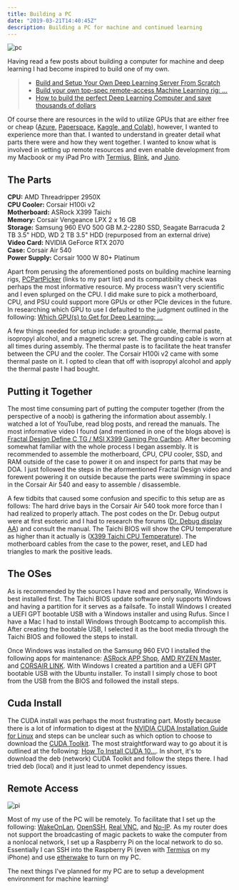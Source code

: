 ```yaml
---
title: Building a PC
date: "2019-03-21T14:40:45Z"
description: Building a PC for machine and continued learning
---
```


![pc](./pc.png)

Having read a few posts about building a computer for machine and deep learning
I had become inspired to build one of my own.

> - [Build and Setup Your Own Deep Learning Server From Scratch](https://towardsdatascience.com/build-and-setup-your-own-deep-learning-server-from-scratch-e771dacaa252)
> - [Build your own top-spec remote-access Machine Learning rig: ...](https://medium.com/@aragalie/build-your-own-top-spec-remote-access-machine-learning-rig-a-very-detailed-assembly-and-dae0f4011a8f)
> - [How to build the perfect Deep Learning Computer and save thousands of dollars](https://medium.com/the-mission/how-to-build-the-perfect-deep-learning-computer-and-save-thousands-of-dollars-9ec3b2eb4ce2)

Of course there are resources in the wild to utilize GPUs that are either free
or cheap ([Azure](https://notebooks.azure.com/),
[Paperspace](https://www.paperspace.com/), 
[Kaggle, and Colab](https://towardsdatascience.com/kaggle-vs-colab-faceoff-which-free-gpu-provider-is-tops-d4f0cd625029)),
however, I wanted to experience more than that. I wanted to understand in
greater detail what parts there were and how they went together. I wanted to 
know what is involved in setting up remote resources and even enable
development from my Macbook or my iPad Pro with 
[Termius](https://www.termius.com/), [Blink](https://github.com/blinksh/blink), and [Juno](https://juno.sh/).

## The Parts

**CPU:** AMD Threadripper 2950X  
**CPU Cooler:** Corsair H100i v2  
**Motherboard:** ASRock X399 Taichi  
**Memory:** Corsair Vengeance LPX 2 x 16 GB  
**Storage:** Samsung 960 EVO 500 GB M.2-2280 SSD, Seagate Barracuda 2 TB 3.5" HDD, WD 2 TB 3.5" HDD (repurposed from an external drive)  
**Video Card:** NVIDIA GeForce RTX 2070  
**Case:** Corsair Air 540  
**Power Supply:** Corsair 1000 W 80+ Platinum

Apart from perusing the aforementioned posts on building machine learning rigs,
[PCPartPicker](https://pcpartpicker.com/user/jjgp/saved/33ZV6h) (links to my
part list) and its compatibility check was perhaps the most informative 
resource. My process wasn't very scientific and I even splurged on the CPU. I
did make sure to pick a motherboard, CPU, and PSU could support more GPUs or
other PCIe devices in the future. In researching which GPU to use I defaulted
to the judgment outlined in the following: [Which GPU(s) to Get for Deep Learning: ...](http://timdettmers.com/2018/11/05/which-gpu-for-deep-learning/)

A few things needed for setup include: a grounding cable, thermal paste,
isopropyl alcohol, and a magnetic screw set. The grounding cable is worn at all
times during assembly. The thermal paste is to facilitate the heat transfer between
the CPU and the cooler. The Corsair H100i v2 came with some thermal paste on 
it. I opted to clean that off with isopropyl alcohol and apply the thermal paste I had
bought.

## Putting it Together

The most time consuming part of putting the computer together (from the 
perspective of a noob) is gathering the information about assembly. I watched
a lot of YouTube, read blog posts, and reread the manuals. The most
informative video I found (and mentioned in one of the blogs above) is
[Fractal Design Define C TG / MSI X399 Gaming Pro Carbon](https://www.youtube.com/watch?v=83mA2TGNRCU).
After becoming somewhat familiar with the whole process I began assembly. It
is recommended to assemble the motherboard, CPU, CPU cooler, SSD, and
RAM outside of the case to power it on and inspect for parts that may be DOA.
I just followed the steps in the aformentioned Fractal Design video and forewent
powering it on outside because the parts were swimming in space in the Corsair Air
540 and easy to assemble / disassemble.

A few tidbits that caused some confusion and specific to this setup are as 
follows: The hard drive bays in the Corsair Air 540 took more force than I had
realized to properly attach. The post codes on the Dr. Debug output were at
first esoteric and I had to research the forums ([Dr. Debug display AA](http://forum.asrock.com/forum_posts.asp?TID=3110&title=dr-debug-display-aa))
and consult the manual. The Taichi BIOS will show the CPU temperature as higher
than it actually is ([X399 Taichi CPU Temperature](http://forum.asrock.com/forum_posts.asp?TID=6912&title=x399-taichi-cpu-temperature)).
The motherboard cables from the case to the power, reset, and LED had triangles
to mark the positive leads.

## The OSes

As is recommended by the sources I have read and personally, Windows is best 
installed first. The Taichi BIOS update software only supports Windows and 
having a partition for it serves as a failsafe. To install Windows I created
a UEFI GPT bootable USB with a Windows installer and using Rufus. Since I have a
Mac I had to install Windows through Bootcamp to accomplish this. After
creating the bootable USB, I selected it as the boot media through the Taichi
BIOS and followed the steps to install.

Once Windows was installed on the Samsung 960 EVO I installed the following
apps for maintenance: [ASRock APP Shop](http://www.asrock.com/feature/appshop/),
[AMD RYZEN Master](https://www.amd.com/en/technologies/ryzen-master), and 
[CORSAIR LINK](https://www.corsair.com/us/en/corsairlink). With Windows I
created a partition and a UEFI GPT bootable USB with the Ubuntu installer. To
install I simply chose to boot from the USB from the BIOS and followed the
install steps.

## Cuda Install

The CUDA install was perhaps the most frustrating part. Mostly because there is
a lot of information to digest at the [NVIDIA CUDA Installation Guide for Linux](https://docs.nvidia.com/cuda/cuda-installation-guide-linux/index.html)
and steps can be unclear such as which option to choose to download the
[CUDA Toolkit](https://developer.nvidia.com/cuda-downloads). 
The most straightforward way to go about it is outlined at the following:
[How To Install CUDA 10...](https://www.pugetsystems.com/labs/hpc/How-To-Install-CUDA-10-together-with-9-2-on-Ubuntu-18-04-with-support-for-NVIDIA-20XX-Turing-GPUs-1236/).
In short, it's to download the deb (network) CUDA Toolkit and follow the steps
there. I had tried deb (local) and it just lead to unmet dependency issues.

## Remote Access

![pi](./pi.png)

Most of my use of the PC will be remotely. To facilitate that I set up the
following: [WakeOnLan](https://help.ubuntu.com/community/WakeOnLan), 
[OpenSSH](https://help.ubuntu.com/lts/serverguide/openssh-server.html.en), 
[Real VNC](https://www.realvnc.com/), and [No-IP](https://www.noip.com/). 
As my router does not support the broadcasting of magic packets to wake the
computer from a nonlocal network, I set up a Raspberry Pi on the local network
to do so. Essentially I can SSH into the Raspberry Pi (even with [Termius](https://www.termius.com/)
on my iPhone) and use [etherwake](https://www.mkssoftware.com/docs/man1/etherwake.1.asp)
to turn on my PC.

The next things I've planned for my PC are to setup a development environment
for machine learning!